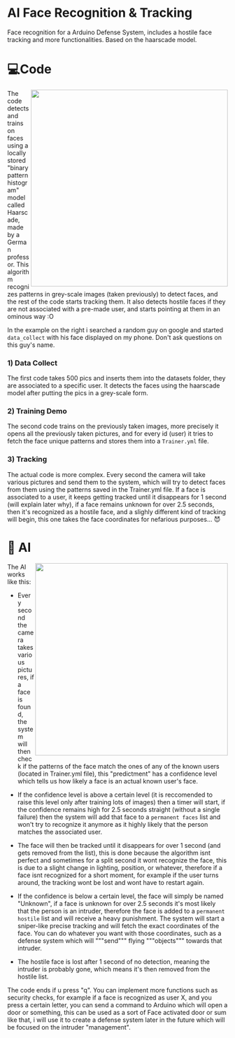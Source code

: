 # AI Face Recognition & Tracking
Face recognition for a Arduino Defense System, includes a hostile face tracking and more functionalities. Based on the haarscade model.  

# 💻Code 

<img align="right" src="media/userfootage.gif" width="450" />

The code detects and trains on faces using a locally stored "binary pattern histogram" model called Haarscade, made by a German professor. This algorithm recognizes patterns in grey-scale images (taken previously) to detect faces, and the rest of the code starts tracking them. It also detects hostile faces if they are not associated with a pre-made user, and starts pointing at them in an ominous way :O 

In the example on the right i searched a random guy on google and started ```data_collect``` with his face displayed on my phone. Don't ask questions on this guy's name.  

### 1) Data Collect
The first code takes 500 pics and inserts them into the datasets folder, they are associated to a specific user. It detects the faces using the haarscade model after putting the pics in a grey-scale form.

### 2) Training Demo
The second code trains on the previously taken images, more precisely it opens all the previously taken pictures, and for every id (user) it tries to fetch the face unique patterns and stores them into a ```Trainer.yml``` file.

### 3) Tracking
The actual code is more complex.
Every second the camera will take various pictures and send them to the system, which will try to detect faces from them using the patterns saved in the Trainer.yml file. If a face is associated to a user, it keeps getting tracked until it disappears for 1 second (will explain later why), if a face remains unknown for over 2.5 seconds, then it's recognized as a hostile face, and a slighly different kind of tracking will begin, this one takes the face coordinates for nefarious purposes... 😈


# 🤖 AI 


<img align="right" src="media/targetfootage.gif" width="440" />

The AI works like this: 

- Every second the camera takes various pictures, if a face is found, the system will then check if the patterns of the face match the ones of any of the known users (located in Trainer.yml file), this "predictment" has a confidence level which tells us how likely a face is an actual known user's face.

- If the confidence level is above a certain level (it is reccomended to raise this level only after training lots of images) then a timer will start, if the confidence remains high for 2.5 seconds straight (without a single failure) then the system will add that face to a ```permanent faces``` list and won't try to recognize it anymore as it highly likely that the person matches the associated user. 

- The face will then be tracked until it disappears for over 1 second (and gets removed from the list), this is done because the algorithm isnt perfect and sometimes for a split second it wont recognize the face, this is due to a slight change in lighting, position, or whatever, therefore if a face isnt recognized for a short moment, for example if the user turns around, the tracking wont be lost and wont have to restart again.

- If the confidence is below a certain level, the face will simply be named "Unknown", if a face is unknown for over 2.5 seconds it's most likely that the person is an intruder, therefore the face is added to a ```permanent hostile``` list and will receive a heavy punishment. The system will start a sniper-like precise tracking and will fetch the exact coordinates of the face. You can do whatever you want with those coordinates, such as a defense system which will """send""" flying """objects""" towards that intruder.

- The hostile face is lost after 1 second of no detection, meaning the intruder is probably gone, which means it's then removed from the hostile list.

The code ends if u press "q". You can implement more functions such as security checks, for example if a face is recognized as user X, and you press a certain letter, you can send a command to Arduino which will open a door or something, this can be used as a sort of Face activated door or sum like that, i will use it to create a defense system later in the future which will be focused on the intruder "management".
